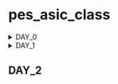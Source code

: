 # pes_asic_class
<details><summary>DAY_0</summary>
<details><summary>Installing the riscv64_toolchain:</summary>
Let's understand the commands

```
_Install Git and Vim packages automatically (without manual confirmation)_ 
sudo apt-get install git vim -y

_Install various development tools and libraries automatically_
sudo apt-get install autoconf automake autotools-dev curl libmpc-dev \
libmpfr-dev libgmp-dev gawk build-essential bison flex texinfo \
gperf libtool patchutils bc zlib1g-dev git libexpat1-dev gtkwave -y

_Change to the home directory and store its path in the 'pwd' variable_
cd
pwd=$PWD

_Create a directory named 'riscv_toolchain' and change to it_
mkdir riscv_toolchain
cd riscv_toolchain

_Download the RISC-V GCC toolchain tarball_
wget "https://static.dev.sifive.com/dev-tools/riscv64-unknown-elf-gcc-8.3.0-2019.08.0-x86_64-linux-ubuntu14.tar.gz"

_Extract the RISC-V GCC toolchain tarball_
tar -xvzf riscv64-unknown-elf-gcc-8.3.0-2019.08.0-x86_64-linux-ubuntu14.tar.gz

_Update the 'PATH' environment variable to include the RISC-V toolchain binaries_
export PATH=$pwd/riscv_toolchain/riscv64-unknown-elf-gcc-8.3.0-2019.08.0-x86_64-linux-ubuntu14/bin:$PATH

_Install the device tree compiler_
sudo apt-get install device-tree-compiler -y

_Clone the RISC-V ISA simulator repository_
git clone https://github.com/riscv/riscv-isa-sim.git
cd riscv-isa-sim/

_Create a 'build' directory and change to it_
mkdir build
cd build

_Configure the build for the RISC-V ISA simulator_
../configure --prefix=$pwd/riscv_toolchain/riscv64-unknown-elf-gcc-8.3.0-2019.08.0-x86_64-linux-ubuntu14

_Compile the RISC-V ISA simulator_
make

_Install the RISC-V ISA simulator_
sudo make install

_Change back to the 'riscv_toolchain' directory_
cd $pwd/riscv_toolchain

_Clone the RISC-V Proxy Kernel repository_
git clone https://github.com/riscv/riscv-pk.git
cd riscv-pk/

_Create a 'build' directory and change to it_
mkdir build
cd build

_Configure the build for the RISC-V Proxy Kernel_
../configure --prefix=$pwd/riscv_toolchain/riscv64-unknown-elf-gcc-8.3.0-2019.08.0-x86_64-linux-ubuntu14 --host=riscv64-unknown-elf

_Compile the RISC-V Proxy Kernel_
make

_Install the RISC-V Proxy Kernel_
sudo make install

_Update the 'PATH' environment variable again to include the RISC-V Proxy Kernel binaries_
export PATH=$pwd/riscv_toolchain/riscv64-unknown-elf-gcc-8.3.0-2019.08.0-x86_64-linux-ubuntu14/riscv64-unknown-elf/bin:$PATH

_Change back to the 'riscv_toolchain' directory_
cd $pwd/riscv_toolchain

_Clone the Icarus Verilog repository_
git clone https://github.com/steveicarus/iverilog.git
cd iverilog/

_Switch to the v10-branch of Icarus Verilog_
git checkout --track -b v10-branch origin/v10-branch
git pull

_Change permissions and run autoconf.sh_
chmod 777 autoconf.sh
./autoconf.sh

_Configure the Icarus Verilog build_
./configure

_Compile Icarus Verilog_
make

_Install Icarus Verilog_
sudo make install
```
</details>
  <details><summary>Error faced & how I resolved it</summary>
  as: unrecognized option '--64' 
  After you add export PATH to bashrc, and save it,
  you may not be able to run gcc even though riscv64-unknown-elf-gcc is working.
  This can happen when you append the riscv toolchain path before the gcc path.
  Example:**that may give error**

  ```
  export PATH=~/riscv_toolchain/riscv64-unknown-elf-gcc-8.3.0-2019.08.0-x86_64-linux-ubuntu14/bin:$PATH
  export PATH=~/riscv_toolchain/riscv64-unknown-elf-gcc-8.3.0-2019.08.0-x86_64-linux-ubuntu14/riscv64-unknown-elf/bin:$PATH
  ```
  Instead, to avoid the error, the **correct way** to add to the bashrc file is:
  ```
  export PATH=$PATH:~/riscv_toolchain/riscv64-unknown-elf-gcc-8.3.0-2019.08.0-x86_64-linux-ubuntu14/bin
  export PATH=$PATH:~/riscv_toolchain/riscv64-unknown-elf-gcc-8.3.0-2019.08.0-x86_64-linux-ubuntu14/riscv64-unknown-elf/bin
  ```
  notice how the global path ie, the path to bin is at the beginning instead of at the end and the
  riscv64 gcc path is appended to it. So the path first go through the gcc compiler and then the riscv compiler
  and this will help avoid the above error
</details>
</details>

<details><summary>DAY_1</summary>
<details><summary>Brief Introduction</summary>
  ISA is the language of the computer. It is the way we are going to talk to the computers.
  If you have a C program and it has to be run on a hardware that contains a certain layout, 
  then the information needs to be passed to the hardware in certain terms. 
  It is first compiled in the assembly language, in this case the RISC-V assembly language. 

  This is then converted to machine language which is 1’s and 0’s i.e., logic 0 and logic 1, which is understood by hardware of the computer. 
  These bits are then executed in the layout and then the required output is obtained.
  Another interface that is required is the hardware description language. 
  You need to implement the code’s particular RISC-V specifications using some RTL. 
  Example: picorv32 CPU core. This RTL implements the RISC-V architecture specifications.
  And the it goes from RTL to the layout.
</details>
<details><summary>From Apps to Hardware</summary>
Apps run on the laptop hardware. How does this happen?
Application software enters into the system software which converts the application program into binary language. 
- Flow: APPLICATION SOFTWARE OR APPS -> SYSTEM SOFTWARE -> HARDWARE
OS -> Handles i/o operations, allocates memory, Low level system functions, It takes an app and converts it into its respective assembly language program and then to binary language to be understood by the hardware.
COMPILER -> Programming Languages like C, C++, JAVA Etc is taken by the respective compiler and converted into instructions. The syntax/format of these instructions depends on the hardware used like MIPS or RISC-V or x86. They are an abstract interface (called the ISA) between the application language and the hardware.
ASSEMBLER -> Takes these instructions and converts to its binary numbers. I.e., into machine language program, language that the machine understands. These binary numbers are fed into the hardware.
Since hardware understands only 1’s and 0’s we need Hardware description language, which is the binary interpretation from the assembler.
After getting the Hardware description language, it is synthesized into the gate level called the RTL, this gate level is synthesized into the hardware layout.
</details>
<details>
<summary>Lab Work</summary>
1. Program to compute sum of n numbers:

![sum1ton](https://github.com/Navya-tayi/pes_asic_class/assets/79205242/27258b2f-78cc-4dab-a3e7-927a37763f8a.png)

cat output:

![cat_output_sum1ton](https://github.com/Navya-tayi/pes_asic_class/assets/79205242/b48d7202-bd91-4924-8c4e-d6cfa84a9a80.png)

generating file for riscv compiler:
![geenrating_file_for_riscv_compiler](https://github.com/Navya-tayi/pes_asic_class/assets/79205242/f0cf8503-df08-4898-ba2b-3731c2d2bc22.png)

to run the file and get output:

![spike](https://github.com/Navya-tayi/pes_asic_class/assets/79205242/9f8bfe84-fc09-405b-85e9-8788b1c7ad24.png)

output:
![gccsum1ton_output](https://github.com/Navya-tayi/pes_asic_class/assets/79205242/b9af60b2-c7ae-4ccb-8d4c-510620ce094e.png)


![gcc_sum_is100](https://github.com/Navya-tayi/pes_asic_class/assets/79205242/8bf80fea-2af3-48af-aac7-1b763dbe4e13.png)

</details>


</details>



## DAY_2
